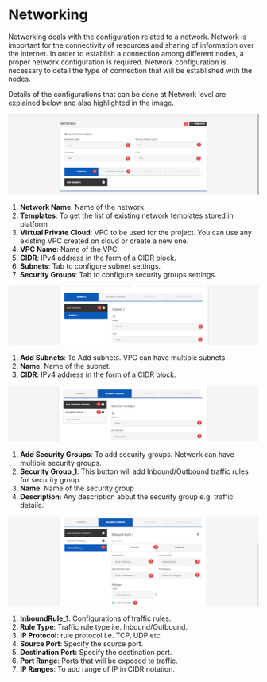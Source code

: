 # Networking

Networking deals with the configuration related to a network. Network is important for the connectivity of resources and sharing of information over the internet. In order to establish a connection among different nodes, a proper network configuration is required. Network configuration is necessary to detail the type of connection that will be established with the nodes. 

Details of the configurations that can be done at Network level are explained below and also highlighted in the image.

![1](imgs\1.jpg)

1. **Network Name**: Name of the network.
2. **Templates**: To get the list of existing network templates stored in platform
3. **Virtual Private Cloud**: VPC to be used for the project. You can use any existing VPC created on cloud or create a new one. 
4. **VPC Name**: Name of the VPC.
5. **CIDR**: IPv4 address in the form of a CIDR block.
6. **Subnets**: Tab to configure subnet settings.
7. **Security Groups**: Tab to configure security groups settings.

![2](imgs\2.jpg)

1. **Add Subnets**: To Add subnets. VPC can have multiple subnets.
2. **Name**: Name of the subnet. 
3. **CIDR**: IPv4 address in the form of a CIDR block.

![3](imgs\3.jpg)

1. **Add Security Groups**: To add security groups. Network can have multiple security groups.
2. **Security Group_1**: This button will add Inbound/Outbound traffic rules for security group. 
3. **Name**: Name of the security group
4. **Description**: Any description about the security group e.g. traffic details.

![4](imgs\4.jpg)

1. **InboundRule_1**: Configurations of traffic rules.
2. **Rule Type**: Traffic rule type i.e. Inbound/Outbound.
3. **IP Protocol**: rule protocol i.e. TCP, UDP etc. 
4. **Source Port**: Specify the source port.
5. **Destination Port:** Specify the destination port.
6. **Port Range**: Ports that will be exposed to traffic.
7. **IP Ranges**: To add range of IP in CIDR notation. 